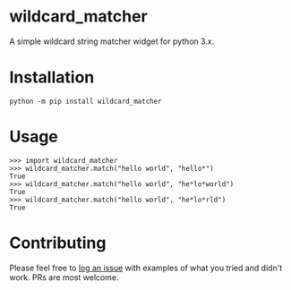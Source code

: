 # wildcard_matcher

A simple wildcard string matcher widget for python 3.x.

# Installation

```shell
python -m pip install wildcard_matcher
```

# Usage

```
>>> import wildcard_matcher
>>> wildcard_matcher.match("hello world", "hello*")
True
>>> wildcard_matcher.match("hello world", "he*lo*world")
True
>>> wildcard_matcher.match("hello world", "he*lo*rld")
True
```

# Contributing

Please feel free to [log an issue](issues/new) with examples of what you tried and didn't work. PRs are most welcome.

